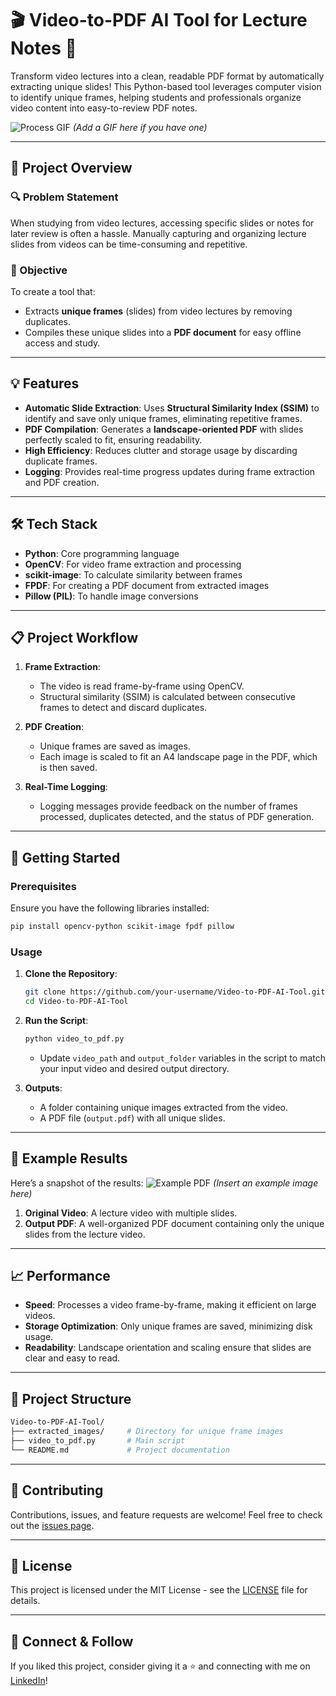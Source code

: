 # 🎬 Video-to-PDF AI Tool for Lecture Notes 📄

Transform video lectures into a clean, readable PDF format by automatically extracting unique slides! This Python-based tool leverages computer vision to identify unique frames, helping students and professionals organize video content into easy-to-review PDF notes.

![Process GIF](link-to-your-gif.gif) *(Add a GIF here if you have one)*

---

## 🚀 Project Overview

### 🔍 Problem Statement
When studying from video lectures, accessing specific slides or notes for later review is often a hassle. Manually capturing and organizing lecture slides from videos can be time-consuming and repetitive.

### 🎯 Objective
To create a tool that:
- Extracts **unique frames** (slides) from video lectures by removing duplicates.
- Compiles these unique slides into a **PDF document** for easy offline access and study.

---

## 💡 Features
- **Automatic Slide Extraction**: Uses **Structural Similarity Index (SSIM)** to identify and save only unique frames, eliminating repetitive frames.
- **PDF Compilation**: Generates a **landscape-oriented PDF** with slides perfectly scaled to fit, ensuring readability.
- **High Efficiency**: Reduces clutter and storage usage by discarding duplicate frames.
- **Logging**: Provides real-time progress updates during frame extraction and PDF creation.

---

## 🛠️ Tech Stack
- **Python**: Core programming language
- **OpenCV**: For video frame extraction and processing
- **scikit-image**: To calculate similarity between frames
- **FPDF**: For creating a PDF document from extracted images
- **Pillow (PIL)**: To handle image conversions

---

## 📋 Project Workflow

1. **Frame Extraction**:
   - The video is read frame-by-frame using OpenCV.
   - Structural similarity (SSIM) is calculated between consecutive frames to detect and discard duplicates.
   
2. **PDF Creation**:
   - Unique frames are saved as images.
   - Each image is scaled to fit an A4 landscape page in the PDF, which is then saved.

3. **Real-Time Logging**:
   - Logging messages provide feedback on the number of frames processed, duplicates detected, and the status of PDF generation.

---

## 🚀 Getting Started

### Prerequisites
Ensure you have the following libraries installed:
```bash
pip install opencv-python scikit-image fpdf pillow
```

### Usage

1. **Clone the Repository**:
   ```bash
   git clone https://github.com/your-username/Video-to-PDF-AI-Tool.git
   cd Video-to-PDF-AI-Tool
   ```

2. **Run the Script**:
   ```bash
   python video_to_pdf.py
   ```
   - Update `video_path` and `output_folder` variables in the script to match your input video and desired output directory.

3. **Outputs**:
   - A folder containing unique images extracted from the video.
   - A PDF file (`output.pdf`) with all unique slides.

---

## 🎉 Example Results

Here’s a snapshot of the results:
![Example PDF](link-to-your-example-image.png) *(Insert an example image here)*

1. **Original Video**: A lecture video with multiple slides.
2. **Output PDF**: A well-organized PDF document containing only the unique slides from the lecture video.

---

## 📈 Performance

- **Speed**: Processes a video frame-by-frame, making it efficient on large videos.
- **Storage Optimization**: Only unique frames are saved, minimizing disk usage.
- **Readability**: Landscape orientation and scaling ensure that slides are clear and easy to read.

---

## 📄 Project Structure

```bash
Video-to-PDF-AI-Tool/
├── extracted_images/     # Directory for unique frame images
├── video_to_pdf.py       # Main script
└── README.md             # Project documentation
```

---

## 🌟 Contributing

Contributions, issues, and feature requests are welcome! Feel free to check out the [issues page](https://github.com/s100rab/Video-to-PDF-AI-Tool/issues).

---

## 📜 License

This project is licensed under the MIT License - see the [LICENSE](LICENSE) file for details.

---

## 🔗 Connect & Follow
If you liked this project, consider giving it a ⭐️ and connecting with me on [LinkedIn](http://www.linkedin.com/in/100rablakhera)!